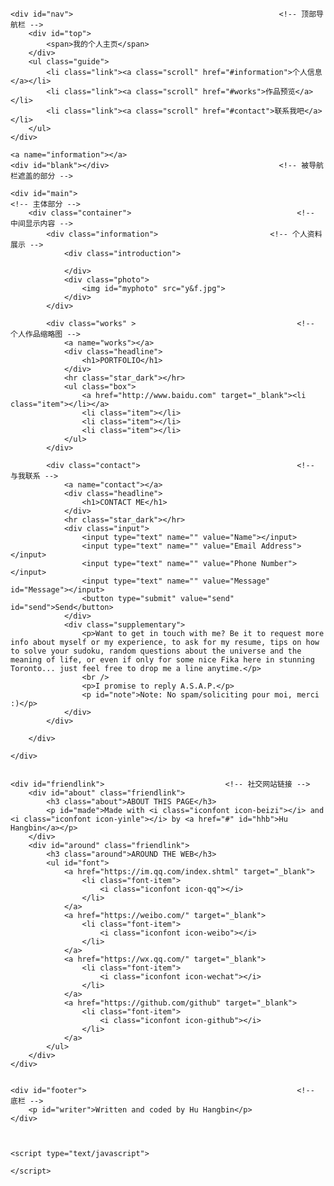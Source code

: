 <!DOCTYPE html>
<html>
<head>
	<title>我的个人主页</title>
	<meta charset="utf-8">
	<meta name=”viewport” content=”width=device-width, initial-scale=1″ />
	<link rel="stylesheet" type="text/css" href="personal.css">
	<link rel="stylesheet" href="font/iconfont.css">
	<link rel="stylesheet" href="font1/iconfont.css">
</head>

<body>

	<div id="nav">                                              <!-- 顶部导航栏 -->
		<div id="top">
			<span>我的个人主页</span>
		</div>
		<ul class="guide">
			<li class="link"><a class="scroll" href="#information">个人信息</a></li>
			<li class="link"><a class="scroll" href="#works">作品预览</a></li>
			<li class="link"><a class="scroll" href="#contact">联系我吧</a></li>
		</ul>
	</div>

	<a name="information"></a>									
    <div id="blank"></div>										<!-- 被导航栏遮盖的部分 -->

	<div id="main">														  <!-- 主体部分 -->
		<div class="container">										<!-- 中间显示内容 -->
			<div class="information">                         <!-- 个人资料展示 -->
				<div class="introduction">
					
				</div>
				<div class="photo">
					<img id="myphoto" src="y&f.jpg">
				</div>	
			</div>
			
			<div class="works" >									<!-- 个人作品缩略图 -->
				<a name="works"></a>
				<div class="headline">
					<h1>PORTFOLIO</h1>
				</div>
				<hr class="star_dark"></hr>
				<ul class="box">
					<a href="http://www.baidu.com" target="_blank"><li class="item"></li></a>
					<li class="item"></li>
					<li class="item"></li>
					<li class="item"></li>
				</ul>
			</div>	
			
			<div class="contact">									<!-- 与我联系 -->
				<a name="contact"></a>
				<div class="headline">
					<h1>CONTACT ME</h1>
				</div>
				<hr class="star_dark"></hr>
				<div class="input">
					<input type="text" name="" value="Name"></input>
					<input type="text" name="" value="Email Address"></input>
					<input type="text" name="" value="Phone Number"></input>
					<input type="text" name="" value="Message" id="Message"></input>
					<button type="submit" value="send" id="send">Send</button>
				</div>
				<div class="supplementary">
					<p>Want to get in touch with me? Be it to request more info about myself or my experience, to ask for my resume, tips on how to solve your sudoku, random questions about the universe and the meaning of life, or even if only for some nice Fika here in stunning Toronto... just feel free to drop me a line anytime.</p>
					<br />
					<p>I promise to reply A.S.A.P.</p>
					<p id="note">Note: No spam/soliciting pour moi, merci :)</p>
				</div>
			</div>								
		
		</div>

	</div>


	<div id="friendlink">							<!-- 社交网站链接 -->
		<div id="about" class="friendlink">
			<h3 class="about">ABOUT THIS PAGE</h3>
			<p id="made">Made with <i class="iconfont icon-beizi"></i> and <i class="iconfont icon-yinle"></i> by <a href="#" id="hhb">Hu Hangbin</a></p>
		</div>
		<div id="around" class="friendlink">
			<h3 class="around">AROUND THE WEB</h3>
			<ul id="font">
				<a href="https://im.qq.com/index.shtml" target="_blank">
					<li class="font-item">
						<i class="iconfont icon-qq"></i>
					</li>
				</a>
				<a href="https://weibo.com/" target="_blank">
					<li class="font-item">
						<i class="iconfont icon-weibo"></i>
					</li>
				</a>
				<a href="https://wx.qq.com/" target="_blank">
					<li class="font-item">
						<i class="iconfont icon-wechat"></i>
					</li>
				</a>
				<a href="https://github.com/github" target="_blank">
					<li class="font-item">
						<i class="iconfont icon-github"></i>
					</li>
				</a>				
			</ul>
		</div>
	</div>										
	

	<div id="footer">												<!-- 底栏 -->
		<p id="writer">Written and coded by Hu Hangbin</p>
	</div>											



	<script type="text/javascript">
		
	</script>
</body>
</html>

